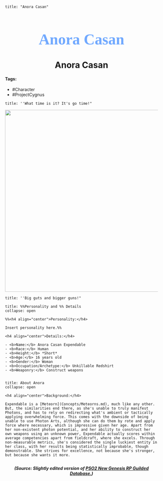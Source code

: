 ```markdown

title: "Anora Casan"

```

<h1 align="center" style="color: #71A9FF; font-family:pso2_font; font-size:50px;">Anora Casan</h1>
<h1 align="center">Anora Casan</h1>

#### Tags:

- #Character
- #ProjectCygnus 

```ad-quote
title: ''What time is it? It's go time!"
```
<p align="center">
	<img width="600" src="C:\Users\edvin\Documents\ObsidianVaults\PSO2RP\Images\Anora\Anora1.png">
</p>

```ad-quote
title: ''Big guts and bigger guns!"
```


```ad-summary
title: %%Personality and %% Details
collapse: open

%%<h4 align="center">Personality:</h4>

Insert personality here.%%

<h4 align="center">Details:</h4>

- <b>Name:</b> Anora Casan Expendable
- <b>Race:</b> Human
- <b>Height:</b> *Short*
- <b>Age:</b> 16 years old
- <b>Gender:</b> Woman
- <b>Occupation/Archetype:</b> Unkillable Redshirt
- <b>Weaponry:</b> Construct weapons


```

```ad-summary
title: About Anora
collapse: open

<h4 align="center">Background:</h4>

Expendable is a [Meteorn](Concepts/Meteorns.md), much like any other. But, the similarities end there, as she's unable to truly manifest Photons, and has to rely on redirecting what's ambient or tactically applying overwhelming force. This comes with the downside of being unable to use Photon Arts, although she can do them by rote and apply force where necessary, which is impressive given her age. Apart from her non-existent photon potential, and her ability to construct her own weapons using an unknown power, Expendable actually scores within average competencies apart from fieldcraft, where she excels. Through non-measurable metrics, she's considered the single luckiest entity in her class, with her results being statistically improbable, though demonstrable. She strives for excellence, not because she's stronger, but because she wants it more.


```



***<p align="center">(Source: Slightly edited version of <a href="https://www.guilded.gg/PSO2NGS-RPC/groups/QzRJ45qz/channels/af8cd38e-eb2c-467d-bc6b-1f648e24773f/forums/401037507">PSO2 New Genesis RP Guilded Database.</a>)</p>***